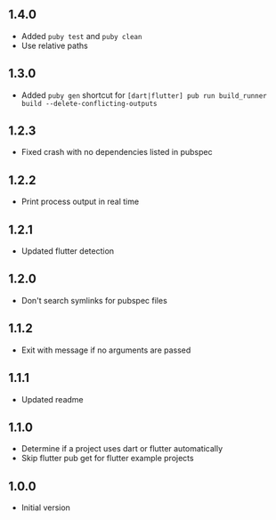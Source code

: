 ## 1.4.0
- Added `puby test` and `puby clean`
- Use relative paths

## 1.3.0
- Added `puby gen` shortcut for `[dart|flutter] pub run build_runner build --delete-conflicting-outputs`

## 1.2.3
- Fixed crash with no dependencies listed in pubspec

## 1.2.2
- Print process output in real time

## 1.2.1
- Updated flutter detection

## 1.2.0
- Don't search symlinks for pubspec files

## 1.1.2
- Exit with message if no arguments are passed

## 1.1.1
- Updated readme

## 1.1.0
- Determine if a project uses dart or flutter automatically
- Skip flutter pub get for flutter example projects

## 1.0.0
- Initial version
